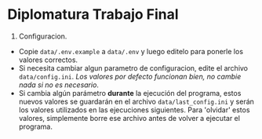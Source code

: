 # Diplomatura Trabajo Final

1. Configuracion.
- Copie `data/.env.example` a `data/.env` y luego editelo para ponerle los valores correctos.
- Si necesita cambiar algun parametro de configuracion, edite el archivo `data/config.ini`. *Los valores por defecto funcionan bien, no cambie nada si no es necesario*.
- Si cambia algún parámetro **durante** la ejecución del programa, estos nuevos valores se guardarán en el archivo `data/last_config.ini` y serán los valores utilizados en las ejecuciones siguientes. Para 'olvidar' estos valores, simplemente borre ese archivo antes de volver a ejecutar el programa.


